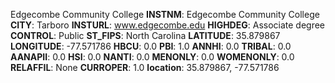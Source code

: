 
Edgecombe Community College
**INSTNM**: Edgecombe Community College 
**CITY**: Tarboro 
**INSTURL**: www.edgecombe.edu 
**HIGHDEG**: Associate degree 
**CONTROL**: Public 
**ST_FIPS**: North Carolina 
**LATITUDE**: 35.879867 
**LONGITUDE**: -77.571786 
**HBCU**: 0.0 
**PBI**: 1.0 
**ANNHI**: 0.0 
**TRIBAL**: 0.0 
**AANAPII**: 0.0 
**HSI**: 0.0 
**NANTI**: 0.0 
**MENONLY**: 0.0 
**WOMENONLY**: 0.0 
**RELAFFIL**: None 
**CURROPER**: 1.0 
**location**: 35.879867, -77.571786 